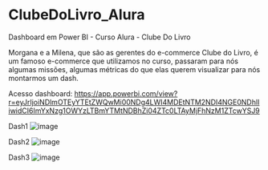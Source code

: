 # ClubeDoLivro_Alura
Dashboard em Power BI - Curso Alura - Clube Do Livro

Morgana e a Milena, que são as gerentes do e-commerce Clube do Livro, é um famoso e-commerce que utilizamos no curso, passaram para nós algumas missões, algumas métricas do que elas querem visualizar para nós montarmos um dash.

Acesso dashboard: https://app.powerbi.com/view?r=eyJrIjoiNDlmOTEyYTEtZWQwMi00NDg4LWI4MDEtNTM2NDI4NGE0NDhlIiwidCI6ImYxNzg1OWYzLTBmYTMtNDBhZi04ZTc0LTAyMjFhNzM1ZTcwYSJ9

Dash1
![image](https://user-images.githubusercontent.com/30013842/183260244-10d71e86-57c3-4995-b18d-8262106601cc.png)

Dash2
![image](https://user-images.githubusercontent.com/30013842/183260209-c7407367-cd35-4ca2-9f29-0415ba33bdd4.png)

Dash3
![image](https://user-images.githubusercontent.com/30013842/183260265-49452dce-8857-4cc8-872b-fad42da96c9f.png)
